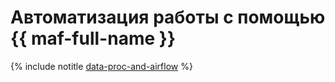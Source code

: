 # Автоматизация работы с помощью {{ maf-full-name }}

{% include notitle [data-proc-and-airflow](../../_tutorials/dataplatform/data-proc/data-proc-and-airflow.md) %}
